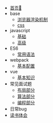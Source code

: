 - [首页🌝](/)
- base
  - [浏览器渲染机制](/list/base/渲染机制)
  - [css](/list/css)
- javascript
  - [基础](/list/js-base)
  - [高级](/list/js-senior)
- ES6
  - [常用语法](/list/es6-grammar)
- webpack
  - [基本配置](/list/base-config)
- vue       
  - [基本知识](/list/base-know)
- 常见面试题
  - [布局部分](/list/layout)
  - [算法部分](/list/algorithm)
  - [编程部分](/list/program)
- 日常bug
- [读书体会](/list/read)
  